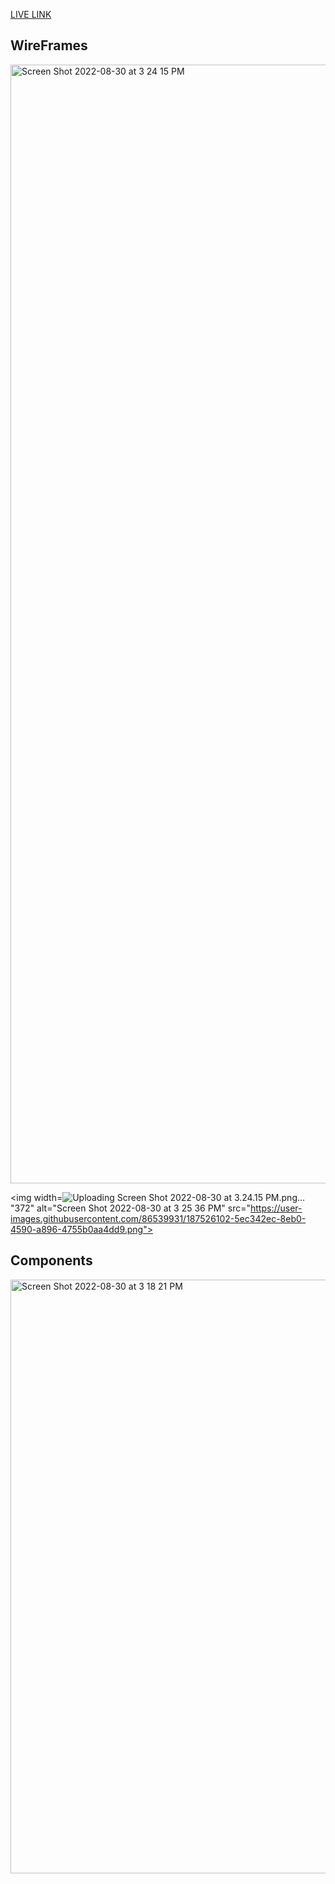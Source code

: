 [LIVE LINK](https://fierce-lake-31754.herokuapp.com/)

## WireFrames
<img width="1790" alt="Screen Shot 2022-08-30 at 3 24 15 PM" src="https://user-images.githubusercontent.com/86539931/187526179-5549a97d-9232-4764-a25c-64cc7378b510.png">


<img width=![Uploading Screen Shot 2022-08-30 at 3.24.15 PM.png…]()
"372" alt="Screen Shot 2022-08-30 at 3 25 36 PM" src="https://user-images.githubusercontent.com/86539931/187526102-5ec342ec-8eb0-4590-a896-4755b0aa4dd9.png">

## Components
<img width="950" alt="Screen Shot 2022-08-30 at 3 18 21 PM" src="https://user-images.githubusercontent.com/86539931/187524730-5ce1d979-a1b5-4bf5-81b8-acb8191d90f9.png">
